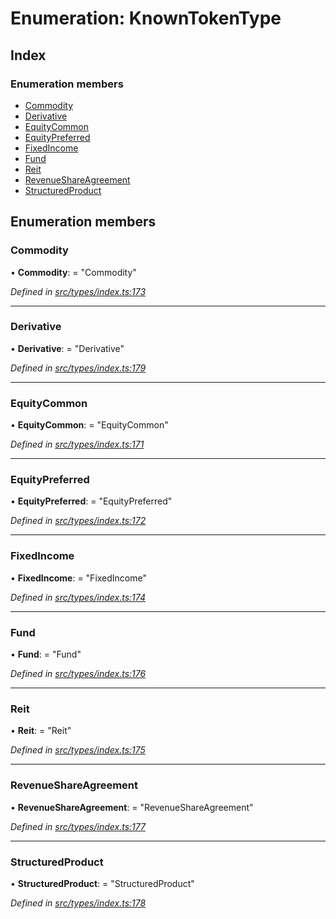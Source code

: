 # Enumeration: KnownTokenType

## Index

### Enumeration members

* [Commodity](knowntokentype.md#commodity)
* [Derivative](knowntokentype.md#derivative)
* [EquityCommon](knowntokentype.md#equitycommon)
* [EquityPreferred](knowntokentype.md#equitypreferred)
* [FixedIncome](knowntokentype.md#fixedincome)
* [Fund](knowntokentype.md#fund)
* [Reit](knowntokentype.md#reit)
* [RevenueShareAgreement](knowntokentype.md#revenueshareagreement)
* [StructuredProduct](knowntokentype.md#structuredproduct)

## Enumeration members

###  Commodity

• **Commodity**: = "Commodity"

*Defined in [src/types/index.ts:173](https://github.com/PolymathNetwork/polymesh-sdk/blob/c77f6a3e/src/types/index.ts#L173)*

___

###  Derivative

• **Derivative**: = "Derivative"

*Defined in [src/types/index.ts:179](https://github.com/PolymathNetwork/polymesh-sdk/blob/c77f6a3e/src/types/index.ts#L179)*

___

###  EquityCommon

• **EquityCommon**: = "EquityCommon"

*Defined in [src/types/index.ts:171](https://github.com/PolymathNetwork/polymesh-sdk/blob/c77f6a3e/src/types/index.ts#L171)*

___

###  EquityPreferred

• **EquityPreferred**: = "EquityPreferred"

*Defined in [src/types/index.ts:172](https://github.com/PolymathNetwork/polymesh-sdk/blob/c77f6a3e/src/types/index.ts#L172)*

___

###  FixedIncome

• **FixedIncome**: = "FixedIncome"

*Defined in [src/types/index.ts:174](https://github.com/PolymathNetwork/polymesh-sdk/blob/c77f6a3e/src/types/index.ts#L174)*

___

###  Fund

• **Fund**: = "Fund"

*Defined in [src/types/index.ts:176](https://github.com/PolymathNetwork/polymesh-sdk/blob/c77f6a3e/src/types/index.ts#L176)*

___

###  Reit

• **Reit**: = "Reit"

*Defined in [src/types/index.ts:175](https://github.com/PolymathNetwork/polymesh-sdk/blob/c77f6a3e/src/types/index.ts#L175)*

___

###  RevenueShareAgreement

• **RevenueShareAgreement**: = "RevenueShareAgreement"

*Defined in [src/types/index.ts:177](https://github.com/PolymathNetwork/polymesh-sdk/blob/c77f6a3e/src/types/index.ts#L177)*

___

###  StructuredProduct

• **StructuredProduct**: = "StructuredProduct"

*Defined in [src/types/index.ts:178](https://github.com/PolymathNetwork/polymesh-sdk/blob/c77f6a3e/src/types/index.ts#L178)*
